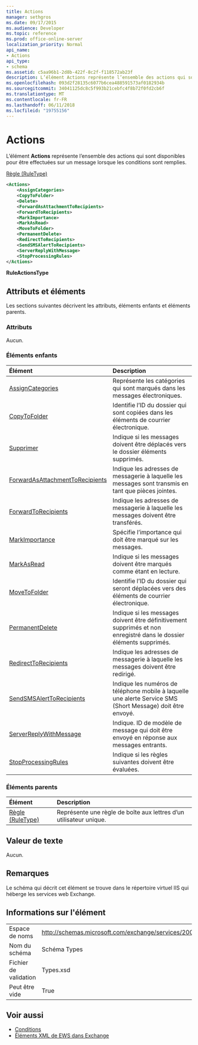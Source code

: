 ```yaml
---
title: Actions
manager: sethgros
ms.date: 09/17/2015
ms.audience: Developer
ms.topic: reference
ms.prod: office-online-server
localization_priority: Normal
api_name:
- Actions
api_type:
- schema
ms.assetid: c5aa96b1-2d8b-422f-8c2f-f118572ab23f
description: L’élément Actions représente l’ensemble des actions qui sont disponibles pour être effectuées sur un message lorsque les conditions sont remplies.
ms.openlocfilehash: 093d2f28135c6077b6cea488591573af0182934b
ms.sourcegitcommit: 34041125dc8c5f993b21cebfc4f8b72f0fd2cb6f
ms.translationtype: MT
ms.contentlocale: fr-FR
ms.lasthandoff: 06/11/2018
ms.locfileid: "19755156"
---
```

# <a name="actions"></a>Actions

L’élément **Actions** représente l’ensemble des actions qui sont disponibles pour être effectuées sur un message lorsque les conditions sont remplies. 
  
[Règle (RuleType)](rule-ruletype.md)
  
```XML
<Actions>
    <AssignCategories>
    <CopyToFolder>
    <Delete>
    <ForwardAsAttachmentToRecipients>
    <ForwardToRecipients>
    <MarkImportance>
    <MarkAsRead>
    <MoveToFolder>
    <PermanentDelete>
    <RedirectToRecipients>
    <SendSMSAlertToRecipients>
    <ServerReplyWithMessage>
    <StopProcessingRules>
</Actions>
```

 **RuleActionsType**
## <a name="attributes-and-elements"></a>Attributs et éléments

Les sections suivantes décrivent les attributs, éléments enfants et éléments parents.
  
### <a name="attributes"></a>Attributs

Aucun.
  
### <a name="child-elements"></a>Éléments enfants

|**Élément**|**Description**|
|:-----|:-----|
|[AssignCategories](assigncategories.md) <br/> |Représente les catégories qui sont marqués dans les messages électroniques.  <br/> |
|[CopyToFolder](copytofolder.md) <br/> |Identifie l’ID du dossier qui sont copiées dans les éléments de courrier électronique.  <br/> |
|[Supprimer](delete.md) <br/> |Indique si les messages doivent être déplacés vers le dossier éléments supprimés.  <br/> |
|[ForwardAsAttachmentToRecipients](forwardasattachmenttorecipients.md) <br/> |Indique les adresses de messagerie à laquelle les messages sont transmis en tant que pièces jointes.  <br/> |
|[ForwardToRecipients](forwardtorecipients.md) <br/> |Indique les adresses de messagerie à laquelle les messages doivent être transférés.  <br/> |
|[MarkImportance](markimportance.md) <br/> |Spécifie l’importance qui doit être marqué sur les messages.  <br/> |
|[MarkAsRead](markasread.md) <br/> |Indique si les messages doivent être marqués comme étant en lecture.  <br/> |
|[MoveToFolder](movetofolder.md) <br/> |Identifie l’ID du dossier qui seront déplacées vers des éléments de courrier électronique.  <br/> |
|[PermanentDelete](permanentdelete.md) <br/> |Indique si les messages doivent être définitivement supprimés et non enregistré dans le dossier éléments supprimés.  <br/> |
|[RedirectToRecipients](redirecttorecipients.md) <br/> |Indique les adresses de messagerie à laquelle les messages doivent être redirigé.  <br/> |
|[SendSMSAlertToRecipients](sendsmsalerttorecipients.md) <br/> |Indique les numéros de téléphone mobile à laquelle une alerte Service SMS (Short Message) doit être envoyé.  <br/> |
|[ServerReplyWithMessage](serverreplywithmessage.md) <br/> |Indique. ID de modèle de message qui doit être envoyé en réponse aux messages entrants.  <br/> |
|[StopProcessingRules](stopprocessingrules.md) <br/> |Indique si les règles suivantes doivent être évaluées.  <br/> |
   
### <a name="parent-elements"></a>Éléments parents

|**Élément**|**Description**|
|:-----|:-----|
|[Règle (RuleType)](rule-ruletype.md) <br/> |Représente une règle de boîte aux lettres d’un utilisateur unique.  <br/> |
   
## <a name="text-value"></a>Valeur de texte

Aucun.
  
## <a name="remarks"></a>Remarques

Le schéma qui décrit cet élément se trouve dans le répertoire virtuel IIS qui héberge les services web Exchange.
  
## <a name="element-information"></a>Informations sur l'élément

|||
|:-----|:-----|
|Espace de noms  <br/> |http://schemas.microsoft.com/exchange/services/2006/types  <br/> |
|Nom du schéma  <br/> |Schéma Types  <br/> |
|Fichier de validation  <br/> |Types.xsd  <br/> |
|Peut être vide  <br/> |True  <br/> |
   
## <a name="see-also"></a>Voir aussi

- [Conditions](conditions.md)
- [Éléments XML de EWS dans Exchange](ews-xml-elements-in-exchange.md)

